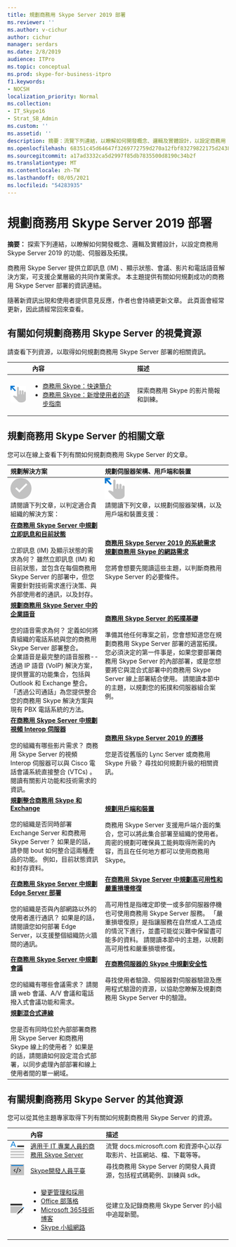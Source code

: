 ```yaml
---
title: 規劃商務用 Skype Server 2019 部署
ms.reviewer: ''
ms.author: v-cichur
author: cichur
manager: serdars
ms.date: 2/8/2019
audience: ITPro
ms.topic: conceptual
ms.prod: skype-for-business-itpro
f1.keywords:
- NOCSH
localization_priority: Normal
ms.collection:
- IT_Skype16
- Strat_SB_Admin
ms.custom: ''
ms.assetid: ''
description: 摘要：流覽下列連結，以瞭解如何開發概念、邏輯及實體設計，以設定商務用 Skype Server 2019 的功能、伺服器及拓撲。
ms.openlocfilehash: 68351c45d64647f3269772759d270a12fbf83279822175d2438d0ae9e9b6572a
ms.sourcegitcommit: a17ad3332ca5d2997f85db7835500d8190c34b2f
ms.translationtype: MT
ms.contentlocale: zh-TW
ms.lasthandoff: 08/05/2021
ms.locfileid: "54283935"
---
```

# <a name="plan-for-your-skype-for-business-server-2019-deployment"></a>規劃商務用 Skype Server 2019 部署
 
**摘要：** 探索下列連結，以瞭解如何開發概念、邏輯及實體設計，以設定商務用 Skype Server 2019 的功能、伺服器及拓撲。
  
商務用 Skype Server 提供立即訊息 (IM) 、顯示狀態、會議、影片和電話語音解決方案，可支援企業層級的共同作業需求。 本主題提供有關如何規劃成功的商務用 Skype Server 部署的資訊連結。 
  
隨著新資訊出現和使用者提供意見反應，作者也會持續更新文章。 此頁面會經常更新，因此請經常回來查看。
## <a name="visual-resources-about-how-to-plan-for-skype-for-business-server"></a>有關如何規劃商務用 Skype Server 的視覺資源

請查看下列資源，以取得如何規劃商務用 Skype Server 部署的相關資訊。
  
||內容|描述|
|:--- |:--- |:--- |
|![影片圖示](../media/get_started.png)|<UL><LI>[商務用 Skype：快速簡介](https://www.youtube.com/watch?v=PRJqMuwW5yc&amp;feature=youtu.be) </li><li>  [商務用 Skype：新增使用者的逐步指南](https://www.youtube.com/watch?v=7_c4zVJ739M&amp;feature=youtu.be)</li></ul>   |探索商務用 Skype 的影片簡報和訓練。    |
   
## <a name="articles-about-planning-for-skype-for-business-server"></a>規劃商務用 Skype Server 的相關文章

您可以在線上查看下列有關如何規劃商務用 Skype Server 的文章。 
  
|規劃解決方案|規劃伺服器架構、用戶端和裝置|
|:-----|:-----|
|![方案內容的圖示](../media/success.png) <br>  請閱讀下列文章，以判定適合貴組織的解決方案：    |![伺服器架構內容的圖示](../media/get_started.png)  <br> 請閱讀下列文章，以規劃伺服器架構，以及用戶端和裝置支援：    |
|**[在商務用 Skype Server 中規劃立即訊息和目前狀態](../../SfbServer/plan-your-deployment/instant-messaging-and-presence.md)**<br/><br/> 立即訊息 (IM) 及顯示狀態的需求為何？ 雖然立即訊息 (IM) 和目前狀態，並包含在每個商務用 Skype Server 的部署中，但您需要針對技術需求進行決策、與外部使用者的通訊，以及封存。 <br/> | **[商務用 Skype Server 2019 的系統需求](system-requirements.md)**  <br/> **[規劃商務用 Skype 的網路需求](../../SfbServer/plan-your-deployment/network-requirements/network-requirements.md)**<br/> <br/>  您將會想要先閱讀這些主題，以判斷商務用 Skype Server 的必要條件。    |
|**[規劃商務用 Skype Server 中的企業語音](../../SfbServer/plan-your-deployment/enterprise-voice-solution/enterprise-voice.md)** <br/><br/>您的語音需求為何？ 定義如何將貴組織的電話系統與您的商務用 Skype Server 部署整合。 <br/> 企業語音是最完整的語音服務--透過 IP 語音 (VoIP) 解決方案，提供豐富的功能集合，包括與 Outlook 和 Exchange 整合。<br/>「透過公司通話」為您提供整合您的商務用 Skype 解決方案與現有 PBX 電話系統的方法。   |**[商務用 Skype Server 的拓撲基礎](../../SfbServer/plan-your-deployment/topology-basics/topology-basics.md)** <br/><br/>準備其他任何專案之前，您會想知道您在規劃商務用 Skype Server 部署的適當拓撲。 您必須決定的第一件事是，如果您要部署商務用 Skype Server 的內部部署，或是您想要將它與混合式部署中的商務用 Skype Server 線上部署結合使用。 請閱讀本節中的主題，以規劃您的拓撲和伺服器組合案例。   |
|**[在商務用 Skype Server 中規劃視頻 Interop 伺服器](../../SfbServer/plan-your-deployment/video-interop-server.md)** <br/><br/>您的組織有哪些影片需求？ 商務用 Skype Server 的視頻 Interop 伺服器可以與 Cisco 電話會議系統直接整合 (VTCs) 。 <br/>閱讀有關影片功能和技術需求的資訊。   |**[商務用 Skype Server 2019 的遷移](../migration/migration-to-skype-for-business-server-2019.md)** <br/> <br/>您是否從舊版的 Lync Server 或商務用 Skype 升級？ 尋找如何規劃升級的相關資訊。   |
|**[規劃整合商務用 Skype 和 Exchange](../../SfbServer/plan-your-deployment/integrate-with-exchange/integrate-with-exchange.md)** <br/><br/>您的組織是否同時部署 Exchange Server 和商務用 Skype Server？ 如果是的話，請參閱 bout 如何整合這兩種產品的功能。 例如，目前狀態資訊和封存資料。   |**[規劃用戶端和裝置](../../SfbServer/plan-your-deployment/clients-and-devices/clients-and-devices.md)** <br/><br/>商務用 Skype Server 支援用戶端介面的集合，您可以將此集合部署至組織的使用者。 周密的規劃可確保員工能夠取得所需的內容，而且在任何地方都可以使用商務用 Skype。   |
|**[在商務用 Skype Server 中規劃 Edge Server 部署](../../SfbServer/plan-your-deployment/edge-server-deployments/edge-server-deployments.md)** <br/><br/> 您的組織是否與內部網路以外的使用者進行通訊？ 如果是的話，請閱讀您如何部署 Edge Server，以支援整個組織防火牆間的通訊。   |**[在商務用 Skype Server 中規劃高可用性和嚴重損壞修復](../../SfbServer/plan-your-deployment/high-availability-and-disaster-recovery/high-availability-and-disaster-recovery.md)** <br/><br/>高可用性是指確定即使一或多部伺服器停機也可使用商務用 Skype Server 服務。 「嚴重損壞復原」是指讓服務在自然或人工造成的情況下進行，並盡可能從災難中保留盡可能多的資料。 請閱讀本節中的主題，以規劃高可用性和嚴重損壞修復。   |
|**[在商務用 Skype Server 中規劃會議](../../SfbServer/plan-your-deployment/conferencing/conferencing.md)** <br/><br/> 您的組織有哪些會議需求？ 請閱讀 web 會議、A/V 會議和電話撥入式會議功能和需求。   |**[在商務伺服器的 Skype 中規劃安全性](../../SfbServer/plan-your-deployment/security/security.md)** <br/><br/>尋找使用者驗證、伺服器對伺服器驗證及應用程式驗證的資源，以協助您瞭解及規劃商務用 Skype Server 中的驗證。   |
|**[規劃混合式連線](../../SfbHybrid/hybrid/plan-hybrid-connectivity.md?toc=/SkypeForBusiness/sfbhybridtoc/toc.json)**  <br/><br/>您是否有同時位於內部部署商務用 Skype Server 和商務用 Skype 線上的使用者？ 如果是的話，請閱讀如何設定混合式部署，以同步處理內部部署和線上使用者間的單一網域。   
   
## <a name="additional-resources-about-planning-for-skype-for-business-server"></a>有關規劃商務用 Skype Server 的其他資源

您可以從其他主題專家取得下列有關如何規劃商務用 Skype Server 的資源。 
  
|&nbsp;&nbsp;&nbsp;|內容|描述|
|:--- |:--- |:--- |
|![DMC 圖示](../media/paragraph_writing.png)| [適用于 IT 專業人員的商務用 Skype Server](../../Hub/index.yml)   |流覽 docs.microsoft.com 和資源中心以存取影片、社區網站、檔、下載等等。    |
|![開發人員內容的圖示](../media/developer.png)|[Skype開發人員平臺](/skype-sdk/skypedeveloperplatform)   | 尋找商務用 Skype Server 的開發人員資源，包括程式碼範例、訓練與 sdk。    |
|![新聞、博客等的圖示](../media/blog_site.png) | <UL><LI>[變更管理和採用](https://go.microsoft.com/fwlink/p/?LinkId=532796) </LI><LI>   [Office 部落格](https://go.microsoft.com/fwlink/p/?LinkId=528899) </li><li>[Microsoft 365技術博客](https://go.microsoft.com/fwlink/p/?LinkId=532798.aspx) </li><li>  [Skype 小組網路](https://go.microsoft.com/fwlink/p/?LinkId=532818) </li></ul>  |從建立及記錄商務用 Skype Server 的小組中追蹤新聞。    |